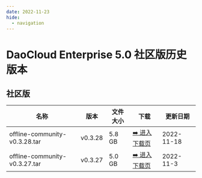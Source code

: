 ```yaml
---
date: 2022-11-23
hide:
  - navigation
---
```


# DaoCloud Enterprise 5.0 社区版历史版本

## 社区版

| 名称                          | 版本    | 文件大小 | 下载                                      | 更新日期   |
| ----------------------------- | ------- | -------- | ----------------------------------------- | ---------- |
| offline-community-v0.3.28.tar | v0.3.28 | 5.8 GB   | [:arrow_right: 进入下载页](./dce5-installer-v0.3.28.md) | 2022-11-18 |
| offline-community-v0.3.27.tar | v0.3.27 | 5.0 GB   | [:arrow_right: 进入下载页](./dce5-installer-v0.3.27.md) | 2022-11-3  |
